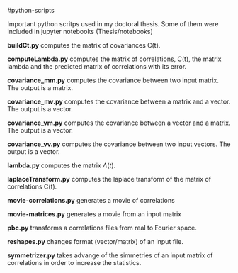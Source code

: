 #python-scripts

Important python scritps used in my doctoral thesis. Some of them were included in jupyter notebooks (Thesis/notebooks) 


__buildCt.py__ computes the matrix of covariances C(t). 

__computeLambda.py__ computes the matrix of correlations, C(t), the matrix lambda and the predicted matrix of correlations with its error.

__covariance_mm.py__ computes the covariance between two input matrix. The output is a matrix.

__covariance_mv.py__ computes the covariance between a matrix and a vector. The output is a vector.

__covariance_vm.py__ computes the covariance between a vector and a matrix. The output is a vector.

__covariance_vv.py__ computes the covariance between two input vectors. The output is a vector.

__lambda.py__ computes the matrix $\Lambda(t)$. 

__laplaceTransform.py__ computes the laplace transform of the matrix of correlations C(t).

__movie-correlations.py__ generates a movie of correlations

__movie-matrices.py__ generates a movie from an input matrix


__pbc.py__ transforms a correlations files from real to Fourier space. 

__reshapes.py__ changes format (vector/matrix) of an input file. 

__symmetrizer.py__  takes advange of the simmetries of an input matrix of correlations in order to increase the statistics. 


